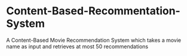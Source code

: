 # Content-Based-Recommentation-System
A Content-Based Movie Recommendation System which takes a movie name as input and retrieves at most 50 recommendations
